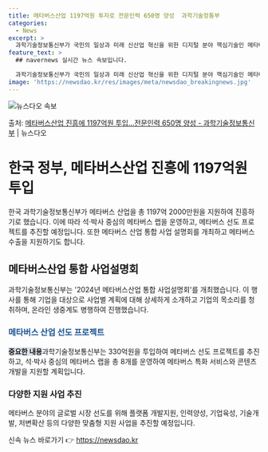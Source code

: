 ```yaml
---
title: 메타버스산업 1197억원 투자로 전문인력 650명 양성  과학기술정통부
categories:
  - News
excerpt: >
  과학기술정보통신부가 국민의 일상과 미래 신산업 혁신을 위한 디지털 분야 핵심기술인 메타버스 산업 진흥을 위해…
feature_text: >
  ## navernews 실시간 뉴스 속보입니다.

  과학기술정보통신부가 국민의 일상과 미래 신산업 혁신을 위한 디지털 분야 핵심기술인 메타버스 산업 진흥을 위해…
image: 'https://newsdao.kr/res/images/meta/newsdao_breakingnews.jpg'
---
```


![뉴스다오 속보](https://newsdao.kr/res/images/meta/newsdao_breakingnews.jpg)

<p>출처: <a href="https://newsdao.kr/3248" rel="dofollow">메타버스산업 진흥에 1197억원 투입…전문인력 650명 양성 - 과학기술정보통신부</a> | 뉴스다오</p>

<h1>한국 정부, 메타버스산업 진흥에 1197억원 투입</h1>
<p data-ke-size="size16">한국 과학기술정보통신부가 메타버스 산업을 총 1197억 2000만원을 지원하여 진흥하기로 했습니다. 이에 따라 석·박사 중심의 메타버스 랩을 운영하고, 메타버스 선도 프로젝트를 추진할 예정입니다. 또한 메타버스 산업 통합 사업 설명회를 개최하고 메타버스 수출을 지원하기도 합니다.</p>

<h2 data-ke-size="size26">메타버스산업 통합 사업설명회</h2>
<p data-ke-size="size16">과학기술정보통신부는 '2024년 메타버스산업 통합 사업설명회'를 개최했습니다. 이 행사를 통해 기업을 대상으로 사업별 계획에 대해 상세하게 소개하고 기업의 목소리를 청취하며, 온라인 생중계도 병행하여 진행했습니다.</p>

<h3><span style="color: #1a5490;">메타버스 산업 선도 프로젝트</span></h3>
<p data-ke-size="size16"><b><span style="background-color: #21538527;">중요한 내용</span></b>과학기술정보통신부는 330억원을 투입하여 메타버스 선도 프로젝트를 추진하고, 석·박사 중심의 메타버스 랩을 총 8개를 운영하여 메타버스 특화 서비스와 콘텐츠 개발을 지원할 계획입니다.</p>

<h3>다양한 지원 사업 추진</h3>
<p data-ke-size="size16">메타버스 분야의 글로벌 시장 선도를 위해 플랫폼 개발지원, 인력양성, 기업육성, 기술개발, 저변확산 등의 다양한 맞춤형 지원 사업을 추진할 예정입니다.</p>
 

신속 뉴스 바로가기 👉 <a href="https://newsdao.kr" rel="dofollow">https://newsdao.kr</a>



